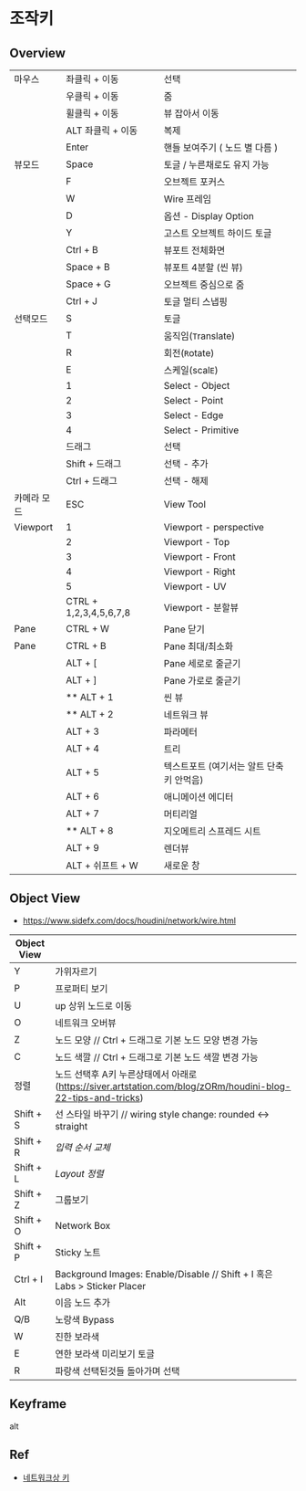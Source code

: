 # 조작키

## Overview

|             |                        |                                          |
| ----------- | ---------------------- | ---------------------------------------- |
| 마우스      | 좌클릭 + 이동          | 선택                                     |
|             | 우클릭 + 이동          | 줌                                       |
|             | 휠클릭 + 이동          | 뷰 잡아서 이동                           |
|             | ALT 좌클릭 + 이동      | 복제                                     |
|             | Enter                  | 핸들 보여주기 ( 노드 별 다름 )           |
| 뷰모드      | Space                  | 토글 / 누른채로도 유지 가능              |
|             | F                      | 오브젝트 포커스                          |
|             | W                      | Wire 프레임                              |
|             | D                      | 옵션 -  Display Option                   |
|             | Y                      | 고스트 오브젝트 하이드 토글              |
|             | Ctrl + B               | 뷰포트 전체화면                          |
|             | Space + B              | 뷰포트 4분할 (씬 뷰)                     |
|             | Space + G              | 오브젝트 중심으로 줌                     |
|             | Ctrl + J               | 토글 멀티 스냅핑                         |
| 선택모드    | S                      | 토글                                     |
|             | T                      | 움직임(`T`ranslate)                      |
|             | R                      | 회전(`R`otate)                           |
|             | E                      | 스케일(scal`E`)                          |
|             | 1                      | Select - Object                          |
|             | 2                      | Select - Point                           |
|             | 3                      | Select - Edge                            |
|             | 4                      | Select - Primitive                       |
|             | 드래그                 | 선택                                     |
|             | Shift + 드래그         | 선택 - 추가                              |
|             | Ctrl + 드래그          | 선택 - 해제                              |
| 카메라 모드 | ESC                    | View Tool                                |
| Viewport    | 1                      | Viewport - perspective                   |
|             | 2                      | Viewport - Top                           |
|             | 3                      | Viewport - Front                         |
|             | 4                      | Viewport - Right                         |
|             | 5                      | Viewport - UV                            |
|             | CTRL + 1,2,3,4,5,6,7,8 | Viewport - 분할뷰                        |
| Pane        | CTRL + W               | Pane 닫기                                |
| Pane        | CTRL + B               | Pane 최대/최소화                         |
|             | ALT + [                | Pane 세로로 줄귿기                       |
|             | ALT + ]                | Pane 가로로 줄귿기                       |
|             | ** ALT + 1             | 씬 뷰                                    |
|             | ** ALT + 2             | 네트워크 뷰                              |
|             | ALT + 3                | 파라메터                                 |
|             | ALT + 4                | 트리                                     |
|             | ALT + 5                | 텍스트포트 (여기서는 알트 단축키 안먹음) |
|             | ALT + 6                | 애니메이션 에디터                        |
|             | ALT + 7                | 머티리얼                                 |
|             | ** ALT + 8             | 지오메트리 스프레드 시트                 |
|             | ALT + 9                | 렌더뷰                                   |
|             | ALT + 쉬프트 + W       | 새로운 창                                |


## Object View

- https://www.sidefx.com/docs/houdini/network/wire.html

| Object View |                                                                                                              |
| ----------- | ------------------------------------------------------------------------------------------------------------ |
| Y           | 가위자르기                                                                                                   |
| P           | 프로퍼티 보기                                                                                                |
| U           | up 상위 노드로 이동                                                                                          |
| O           | 네트워크 오버뷰                                                                                              |
| Z           | 노드 모양 // Ctrl + 드래그로 기본 노드 모양 변경 가능                                                        |
| C           | 노드 색깔 // Ctrl + 드래그로 기본 노드 색깔 변경 가능                                                        |
| 정렬        | 노드 선택후 A키 누른상태에서 아래로 (https://siver.artstation.com/blog/zORm/houdini-blog-22-tips-and-tricks) |
| Shift + S   | 선 스타일 바꾸기 // wiring style change: rounded <-> straight                                                |
| Shift + R   | *입력 순서 교체*                                                                                             |
| Shift + L   | *Layout 정렬*                                                                                                |
| Shift + Z   | 그룹보기                                                                                                     |
| Shift + O   | Network Box                                                                                                  |
| Shift + P   | Sticky 노트                                                                                                  |
| Ctrl + I    | Background Images: Enable/Disable    // Shift + I 혹은 Labs > Sticker Placer                                 |
| Alt         | 이음 노드 추가                                                                                               |
| Q/B         | 노랑색 Bypass                                                                                                |
| W           | 진한 보라색                                                                                                  |
| E           | 연한 보라색 미리보기 토글                                                                                    |
| R           | 파랑색 선택된것들 돌아가며 선택                                                                              |

## Keyframe

alt

## Ref

- [네트워크상 키](https://www.sidefx.com/docs/houdini/network/flags.html)
